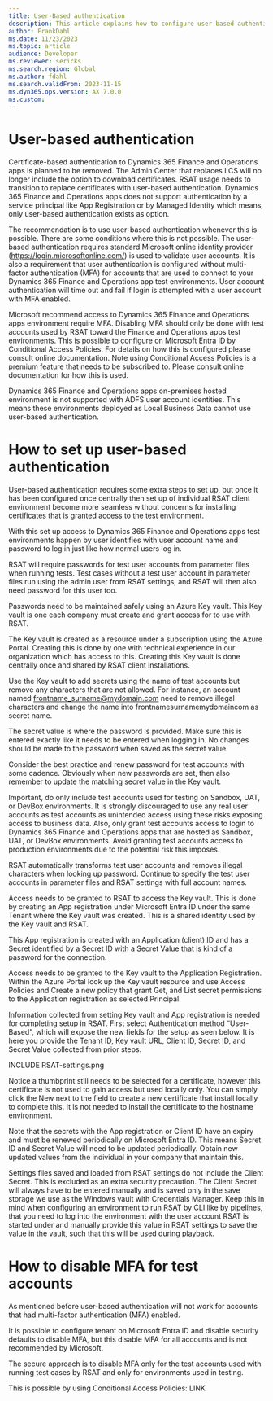 ```yaml
---
title: User-Based authentication
description: This article explains how to configure user-based authentication to use with Regression suite automation tool (RSAT).
author: FrankDahl
ms.date: 11/23/2023
ms.topic: article
audience: Developer
ms.reviewer: sericks
ms.search.region: Global
ms.author: fdahl
ms.search.validFrom: 2023-11-15
ms.dyn365.ops.version: AX 7.0.0
ms.custom: 
---
```


# User-based authentication

Certificate-based authentication to Dynamics 365 Finance and Operations apps is planned to be removed. The Admin Center that replaces LCS will no longer include the option to download certificates. RSAT usage needs to transition to replace certificates with user-based authentication. Dynamics 365 Finance and Operations apps does not support authentication by a service principal like App Registration or by Managed Identity which means, only user-based authentication exists as option.

The recommendation is to use user-based authentication whenever this is possible. There are some conditions where this is not possible. The user-based authentication requires standard Microsoft online identity provider (https://login.microsoftonline.com/) is used to validate user accounts. It is also a requirement that user authentication is configured without multi-factor authentication (MFA) for accounts that are used to connect to your Dynamics 365 Finance and Operations app test environments. User account authentication will time out and fail if login is attempted with a user account with MFA enabled.

Microsoft recommend access to Dynamics 365 Finance and Operations apps environment require MFA. Disabling MFA should only be done with test accounts used by RSAT toward the Finance and Operations apps test environments. This is possible to configure on Microsoft Entra ID by Conditional Access Policies. For details on how this is configured please consult online documentation. Note using Conditional Access Policies is a premium feature that needs to be subscribed to. Please consult online documentation for how this is used.

Dynamics 365 Finance and Operations apps on-premises hosted environment is not supported with ADFS user account identities. This means these environments deployed as Local Business Data cannot use user-based authentication.

# How to set up user-based authentication

User-based authentication requires some extra steps to set up, but once it has been configured once centrally then set up of individual RSAT client environment become more seamless without concerns for installing certificates that is granted access to the test environment.

With this set up access to Dynamics 365 Finance and Operations apps test environments happen by user identifies with user account name and password to log in just like how normal users log in.

RSAT will require passwords for test user accounts from parameter files when running tests. Test cases without a test user account in parameter files run using the admin user from RSAT settings, and RSAT will then also need password for this user too.

Passwords need to be maintained safely using an Azure Key vault. This Key vault is one each company must create and grant access for to use with RSAT.

The Key vault is created as a resource under a subscription using the Azure Portal. Creating this is done by one with technical experience in our organization which has access to this. Creating this Key vault is done centrally once and shared by RSAT client installations.

Use the Key vault to add secrets using the name of test accounts but remove any characters that are not allowed. For instance, an account named frontname_surname@mydomain.com need to remove illegal characters and change the name into frontnamesurnamemydomaincom as secret name.

The secret value is where the password is provided. Make sure this is entered exactly like it needs to be entered when logging in. No changes should be made to the password when saved as the secret value.

Consider the best practice and renew password for test accounts with some cadence. Obviously when new passwords are set, then also remember to update the matching secret value in the Key vault.

Important, do only include test accounts used for testing on Sandbox, UAT, or DevBox environments. It is strongly discouraged to use any real user accounts as test accounts as unintended access using these risks exposing access to business data. Also, only grant test accounts access to login to Dynamics 365 Finance and Operations apps that are hosted as Sandbox, UAT, or DevBox environments. Avoid granting test accounts access to production environments due to the potential risk this imposes.

RSAT automatically transforms test user accounts and removes illegal characters when looking up password. Continue to specify the test user accounts in parameter files and RSAT settings with full account names.


Access needs to be granted to RSAT to access the Key vault. This is done by creating an App registration under Microsoft Entra ID under the same Tenant where the Key vault was created. This is a shared identity used by the Key vault and RSAT.

This App registration is created with an Application (client) ID and has a Secret identified by a Secret ID with a Secret Value that is kind of a password for the connection.

Access needs to be granted to the Key vault to the Application Registration. Within the Azure Portal look up the Key vault resource and use Access Policies and Create a new policy that grant Get, and List secret permissions to the Application registration as selected Principal.


Information collected from setting Key vault and App registration is needed for completing setup in RSAT. First select Authentication method “User-Based”, which will expose the new fields for the setup as seen below. It is here you provide the Tenant ID, Key vault URL, Client ID, Secret ID, and Secret Value collected from prior steps.

INCLUDE RSAT-settings.png

Notice a thumbprint still needs to be selected for a certificate, however this certificate is not used to gain access but used locally only. You can simply click the New next to the field to create a new certificate that install locally to complete this. It is not needed to install the certificate to the hostname environment.


Note that the secrets with the App registration or Client ID have an expiry and must be renewed periodically on Microsoft Entra ID. This means Secret ID and Secret Value will need to be updated periodically. Obtain new updated values from the individual in your company that maintain this.


Settings files saved and loaded from RSAT settings do not include the Client Secret. This is excluded as an extra security precaution. The Client Secret will always have to be entered manually and is saved only in the save storage we use as the Windows vault with Credentials Manager. Keep this in mind when configuring an environment to run RSAT by CLI like by pipelines, that you need to log into the environment with the user account RSAT is started under and manually provide this value in RSAT settings to save the value in the vault, such that this will be used during playback.

# How to disable MFA for test accounts

As mentioned before user-based authentication will not work for accounts that had multi-factor authentication (MFA) enabled.

It is possible to configure tenant on Microsoft Entra ID and disable security defaults to disable MFA, but this disable MFA for all accounts and is not recommended by Microsoft.

The secure approach is to disable MFA only for the test accounts used with running test cases by RSAT and only for environments used in testing.

This is possible by using Conditional Access Policies:
LINK

